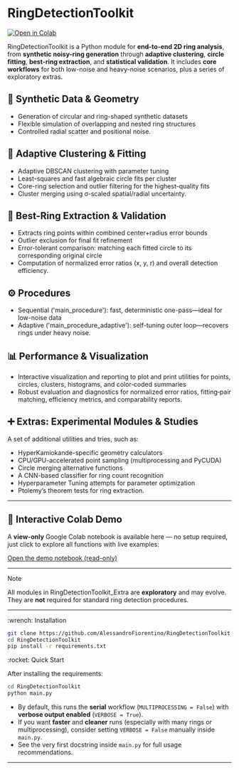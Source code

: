 # RingDetectionToolkit

[![Open in Colab](https://colab.research.google.com/assets/colab-badge.svg)](https://colab.research.google.com/drive/1454qnYQ4ZSxsiQox7dS8wo6We9gcrMfM?usp=sharing)

RingDetectionToolkit is a Python module for **end-to-end 2D ring analysis**, from **synthetic noisy-ring generation** through **adaptive clustering**, **circle fitting**, **best-ring extraction**, and **statistical validation**. It includes **core workflows** for both low-noise and heavy-noise scenarios, plus a series of exploratory extras.

## :triangular_ruler: Synthetic Data & Geometry 
- Generation of circular and ring-shaped synthetic datasets
- Flexible simulation of overlapping and nested ring structures
- Controlled radial scatter and positional noise.

## :bookmark_tabs: Adaptive Clustering & Fitting
- Adaptive DBSCAN clustering with parameter tuning
- Least-squares and fast algebraic circle fits per cluster 
- Core-ring selection and outlier filtering for the highest-quality fits  
- Cluster merging using σ-scaled spatial/radial uncertainty.

## :dart: Best-Ring Extraction & Validation
- Extracts ring points within combined center+radius error bounds  
- Outlier exclusion for final fit refinement  
- Error-tolerant comparison: matching each fitted circle to its corresponding original circle  
- Computation of normalized error ratios (x, y, r) and overall detection efficiency.

## :gear: Procedures
- Sequential ('main_procedure'): fast, deterministic one-pass—ideal for low-noise data  
- Adaptive ('main_procedure_adaptive'): self-tuning outer loop—recovers rings under heavy noise.

## :bar_chart: Performance & Visualization
- Interactive visualization and reporting to plot and print utilities for points, circles, clusters, histograms, and color‐coded summaries  
- Robust evaluation and diagnostics for normalized error ratios, fitting‐pair matching, efficiency metrics, and comparability reports.


## :heavy_plus_sign: Extras: Experimental Modules & Studies
A set of additional utilities and tries, such as:
- HyperKamiokande-specific geometry calculators
- CPU/GPU-accelerated point sampling (multiprocessing and PyCUDA)  
- Circle merging alternative functions
- A CNN-based classifier for ring count recognition
- Hyperparameter Tuning attempts for parameter optimization
- Ptolemy’s theorem tests for ring extraction.

---

## :notebook_with_decorative_cover: Interactive Colab Demo

A **view-only** Google Colab notebook is available here — no setup required, just click to explore all functions with live examples:

[Open the demo notebook (read-only)](https://colab.research.google.com/drive/1454qnYQ4ZSxsiQox7dS8wo6We9gcrMfM?usp=sharing)


---

> [!Note]
> All modules in RingDetectionToolkit_Extra are **exploratory** and may evolve. They are **not** required for standard ring detection procedures.

---
<summary> :wrench: Installation </summary>

```bash
git clone https://github.com/AlessandroFiorentino/RingDetectionToolkit.git
cd RingDetectionToolkit
pip install -r requirements.txt
```

<summary> :rocket: Quick Start </summary>

After installing the requirements:

```bash
cd RingDetectionToolkit
python main.py
```

- By default, this runs the **serial** workflow (`MULTIPROCESSING = False`) with **verbose output enabled** (`VERBOSE = True`).  
- If you want **faster** and **cleaner** runs (especially with many rings or multiprocessing), consider setting `VERBOSE = False` manually inside `main.py`.  
- See the very first docstring inside `main.py` for full usage recommendations.

---
